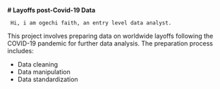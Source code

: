 **# Layoffs post-Covid-19 Data**
    
     Hi, i am ogechi faith, an entry level data analyst.
This project involves preparing data on worldwide layoffs following  the COVID-19 pandemic for further data analysis.
The preparation process includes:
- Data cleaning
- Data manipulation
- Data standardization
